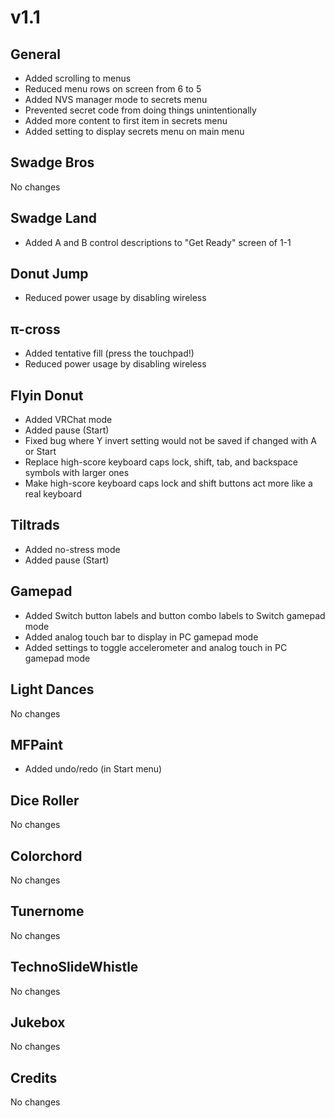 # v1.1

## General

- Added scrolling to menus
- Reduced menu rows on screen from 6 to 5
- Added NVS manager mode to secrets menu
- Prevented secret code from doing things unintentionally
- Added more content to first item in secrets menu
- Added setting to display secrets menu on main menu

## Swadge Bros

No changes

## Swadge Land

- Added A and B control descriptions to "Get Ready" screen of 1-1

## Donut Jump

- Reduced power usage by disabling wireless

## π-cross

- Added tentative fill (press the touchpad!)
- Reduced power usage by disabling wireless

## Flyin Donut

- Added VRChat mode
- Added pause (Start)
- Fixed bug where Y invert setting would not be saved if changed with A or Start
- Replace high-score keyboard caps lock, shift, tab, and backspace symbols with larger ones
- Make high-score keyboard caps lock and shift buttons act more like a real keyboard

## Tiltrads

- Added no-stress mode
- Added pause (Start)

## Gamepad

- Added Switch button labels and button combo labels to Switch gamepad mode
- Added analog touch bar to display in PC gamepad mode
- Added settings to toggle accelerometer and analog touch in PC gamepad mode

## Light Dances

No changes

## MFPaint

- Added undo/redo (in Start menu)

## Dice Roller

No changes

## Colorchord

No changes

## Tunernome

No changes

## TechnoSlideWhistle

No changes

## Jukebox

No changes

## Credits

No changes
